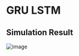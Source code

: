 # GRU LSTM
## Simulation Result
![image](https://user-images.githubusercontent.com/71990122/236114055-eabafd4d-b014-4e25-97f3-c6e658cc3b65.png)
